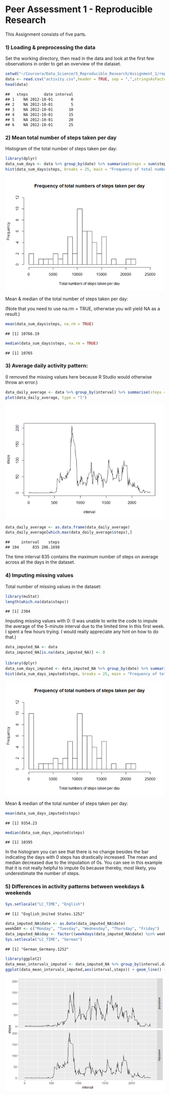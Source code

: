 # Peer Assessment 1 - Reproducible Research



This Assignment consists of five parts.

### 1) Loading & preprocessing the data

Set the working directory, then read in the data and look at the first few observations in order to get an overview of the dataset.


```r
setwd("~/Coursera/Data_Science/5_Reproducible_Research/Assignment_1/repdata_data_activity")
data <- read.csv("activity.csv",header = TRUE, sep = ",",stringsAsFactors = FALSE)
head(data)
```

```
##   steps       date interval
## 1    NA 2012-10-01        0
## 2    NA 2012-10-01        5
## 3    NA 2012-10-01       10
## 4    NA 2012-10-01       15
## 5    NA 2012-10-01       20
## 6    NA 2012-10-01       25
```

### 2) Mean total number of steps taken per day

Histogram of the total number of steps taken per day:


```r
library(dplyr)
data_sum_days <- data %>% group_by(date) %>% summarise(steps = sum(steps))
hist(data_sum_days$steps, breaks = 25, main = "Frequency of total numbers of steps taken per day" , xlab = "Total numbers of steps taken per day",xlim=c(0,25000), ylim=c(0,12))
```

![](PA1_lrklein_files/figure-html/unnamed-chunk-2-1.png)

Mean & median of the total number of steps taken per day:

(Note that you need to use na.rm = TRUE, otherwise you will yield NA as a result.)


```r
mean(data_sum_days$steps, na.rm = TRUE)
```

```
## [1] 10766.19
```

```r
median(data_sum_days$steps, na.rm = TRUE)
```

```
## [1] 10765
```

### 3) Average daily activity pattern:

(I removed the missing values here because R Studio would otherwise throw an error.)


```r
data_daily_average <- data %>% group_by(interval) %>% summarise(steps = mean(steps , na.rm = TRUE))
plot(data_daily_average, type = "l")
```

![](PA1_lrklein_files/figure-html/unnamed-chunk-4-1.png)


```r
data_daily_average <- as.data.frame(data_daily_average)
data_daily_average[which.max(data_daily_average$steps),]
```

```
##     interval    steps
## 104      835 206.1698
```

The time interval 835 contains the maximum number of steps on average across all
the days in the dataset.

### 4) Imputing missing values

Total number of missing values in the dataset:


```r
library(muStat)
length(which.na(data$steps))
```

```
## [1] 2304
```

Imputing missing values with 0:
(I was unable to write the code to impute the average of the 5-minute interval due 
to the limited time in this first week. I spent a few hours trying. I would really appreciate any hint on how to do that.)


```r
data_imputed_NA <- data
data_imputed_NA[is.na(data_imputed_NA)] <- 0

library(dplyr)
data_sum_days_imputed <- data_imputed_NA %>% group_by(date) %>% summarise(steps = sum(steps))
hist(data_sum_days_imputed$steps, breaks = 25, main = "Frequency of total numbers of steps taken per day" , xlab = "Total numbers of steps taken per day",xlim=c(0,25000), ylim=c(0,12))
```

![](PA1_lrklein_files/figure-html/unnamed-chunk-7-1.png)

Mean & median of the total number of steps taken per day:


```r
mean(data_sum_days_imputed$steps)
```

```
## [1] 9354.23
```

```r
median(data_sum_days_imputed$steps)
```

```
## [1] 10395
```

In the histogram you can see that there is no change besides the bar indicating the days with 0 steps has drastically increased. The mean and median decreased due to the imputation of 0s. You can see in this example that it is not really helpful to impute 0s because thereby, most likely, you underestimate the number of steps.

### 5) Differences in activity patterns between weekdays & weekends


```r
Sys.setlocale("LC_TIME", "English")
```

```
## [1] "English_United States.1252"
```

```r
data_imputed_NA$date <- as.Date(data_imputed_NA$date)
weekDAY <- c("Monday", "Tuesday", "Wednesday", "Thursday", "Friday")
data_imputed_NA$day <- factor((weekdays(data_imputed_NA$date) %in% weekDAY), levels=c(FALSE, TRUE), labels=c('weekend', 'weekday')) 
Sys.setlocale("LC_TIME", "German")
```

```
## [1] "German_Germany.1252"
```

```r
library(ggplot2)
data_mean_intervals_imputed <- data_imputed_NA %>% group_by(interval,day) %>% summarise(steps = mean(steps))
ggplot(data_mean_intervals_imputed,aes(interval,steps)) + geom_line() + facet_grid(day ~ .)
```

![](PA1_lrklein_files/figure-html/unnamed-chunk-9-1.png)


